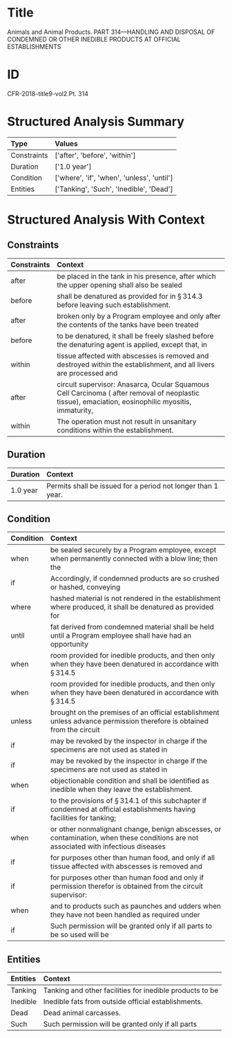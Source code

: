 # Title

 Animals and Animal Products. PART 314—HANDLING AND DISPOSAL OF CONDEMNED OR OTHER INEDIBLE PRODUCTS AT OFFICIAL ESTABLISHMENTS


# ID

 CFR-2018-title9-vol2.Pt. 314


# Structured Analysis Summary

| Type        | Values                                     |
|:------------|:-------------------------------------------|
| Constraints | ['after', 'before', 'within']              |
| Duration    | ['1.0 year']                               |
| Condition   | ['where', 'if', 'when', 'unless', 'until'] |
| Entities    | ['Tanking', 'Such', 'Inedible', 'Dead']    |


# Structured Analysis With Context

 


## Constraints

| Constraints   | Context                                                                                                                                            |
|:--------------|:---------------------------------------------------------------------------------------------------------------------------------------------------|
| after         | be placed in the tank in his presence, after which the upper opening shall also be sealed                                                          |
| before        | shall be denatured as provided for in &#167;&#8201;314.3 before  leaving such establishment.                                                       |
| after         | broken only by a Program employee and only after the contents of the tanks have been treated                                                       |
| before        | to be denatured, it shall be freely slashed before the denaturing agent is applied, except that, in                                                |
| within        | tissue affected with abscesses is removed and destroyed within the establishment, and all livers are processed and                                 |
| after         | circuit supervisor: Anasarca, Ocular Squamous Cell Carcinoma ( after removal of neoplastic tissue), emaciation, eosinophilic myositis, immaturity, |
| within        | The operation must not result in unsanitary conditions  within  the establishment.                                                                 |


## Duration

| Duration   | Context                                                      |
|:-----------|:-------------------------------------------------------------|
| 1.0 year   | Permits shall be issued for a period not longer than 1 year. |


## Condition

| Condition   | Context                                                                                                                             |
|:------------|:------------------------------------------------------------------------------------------------------------------------------------|
| when        | be sealed securely by a Program employee, except when permanently connected with a blow line; then the                              |
| if          | Accordingly,  if condemned products are so crushed or hashed, conveying                                                             |
| where       | hashed material is not rendered in the establishment where produced, it shall be denatured as provided for                          |
| until       | fat derived from condemned material shall be held until a Program employee shall have had an opportunity                            |
| when        | room provided for inedible products, and then only when they have been denatured in accordance with &#167;&#8201;314.5              |
| when        | room provided for inedible products, and then only when they have been denatured in accordance with &#167;&#8201;314.5              |
| unless      | brought on the premises of an official establishment unless advance permission therefore is obtained from the circuit               |
| if          | may be revoked by the inspector in charge if the specimens are not used as stated in                                                |
| if          | may be revoked by the inspector in charge if the specimens are not used as stated in                                                |
| when        | objectionable condition and shall be identified as inedible when  they leave the establishment.                                     |
| if          | to the provisions of &#167;&#8201;314.1 of this subchapter if condemned at official establishments having facilities for tanking;   |
| when        | or other nonmalignant change, benign abscesses, or contamination, when these conditions are not associated with infectious diseases |
| if          | for purposes other than human food, and only if all tissue affected with abscesses is removed and                                   |
| if          | for purposes other than human food and only if permission therefor is obtained from the circuit supervisor:                         |
| when        | and to products such as paunches and udders when they have not been handled as required under                                       |
| if          | Such permission will be granted only  if all parts to be so used will be                                                            |


## Entities

| Entities   | Context                                                  |
|:-----------|:---------------------------------------------------------|
| Tanking    | Tanking and other facilities for inedible products to be |
| Inedible   | Inedible  fats from outside official establishments.     |
| Dead       | Dead  animal carcasses.                                  |
| Such       | Such permission will be granted only if all parts        |


